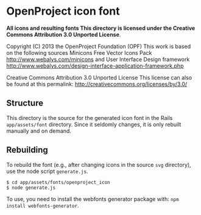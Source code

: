 # OpenProject icon font

**All icons and resulting fonts This directory is licensed under the Creative Commons Attribution 3.0 Unported License**.

Copyright (C) 2013 the OpenProject Foundation (OPF)
This work is based on the following sources
Minicons Free Vector Icons Pack http://www.webalys.com/minicons and
User Interface Design framework http://www.webalys.com/design-interface-application-framework.php

Creative Commons Attribution 3.0 Unported License
This license can also be found at this permalink: http://creativecommons.org/licenses/by/3.0/

## Structure

This directory is the source for the generated icon font in the Rails `app/assets/font` directory.
Since it seldomly changes, it is only rebuilt manually and on demand.

## Rebuilding

To rebuild the font (e.g., after changing icons in the source `svg` directory), use the node script `generate.js`.

```
$ cd app/assets/fonts/openproject_icon
$ node generate.js
```

To use, you need to install the webfonts generator package with: `npm install webfonts-generator`.
